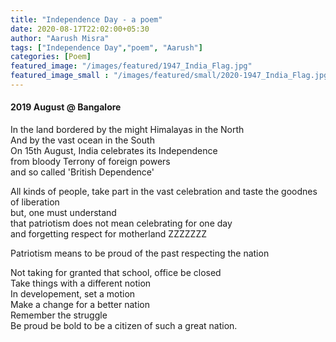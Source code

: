 ```yaml
---
title: "Independence Day - a poem"
date: 2020-08-17T22:02:00+05:30
author: "Aarush Misra"
tags: ["Independence Day","poem", "Aarush"]
categories: [Poem]
featured_image: "/images/featured/1947_India_Flag.jpg"
featured_image_small : "/images/featured/small/2020-1947_India_Flag.jpg"
---
```

#### 2019 August  @ Bangalore ####

In the land bordered by the might Himalayas in the North  
And by the vast ocean in the South  
On 15th August, India celebrates its Independence  
from bloody Terrony of foreign powers  
and so called 'British Dependence'  


All kinds of people, take part in the vast celebration
and taste the goodnes of liberation  
but, one must understand  
that patriotism does not mean celebrating for one day  
and forgetting respect for motherland ZZZZZZZ  

Patriotism means to be proud of the past 
respecting the nation

Not taking for granted that school, office be closed  
Take things with a different notion  
In developement, set a motion  
Make a change for a better nation  
Remember the struggle  
Be proud be bold to be a citizen of such a great nation.  
